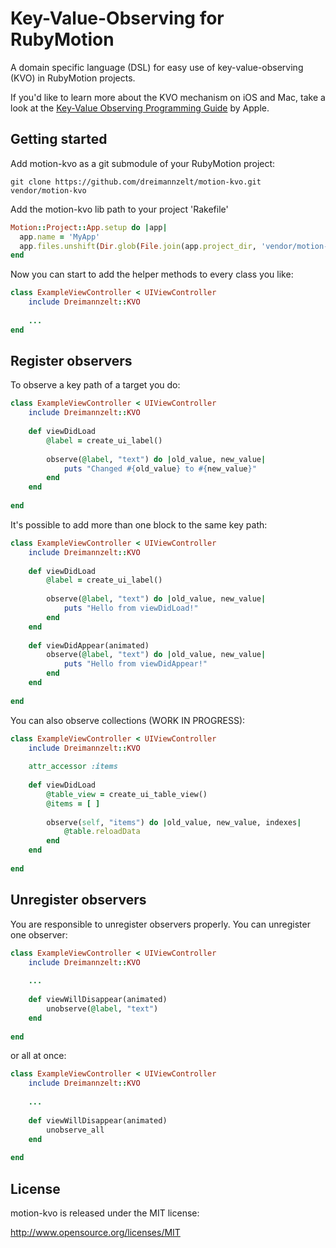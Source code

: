 # Key-Value-Observing for RubyMotion

A domain specific language (DSL) for easy use of key-value-observing (KVO) in RubyMotion projects. 

If you'd like to learn more about the KVO mechanism on iOS and Mac, take a look at the [Key-Value Observing Programming Guide](https://developer.apple.com/library/mac/#documentation/Cocoa/Conceptual/KeyValueObserving/KeyValueObserving.html#//apple_ref/doc/uid/10000177i) by Apple.
	

## Getting started

Add motion-kvo as a git submodule of your RubyMotion project:

    git clone https://github.com/dreimannzelt/motion-kvo.git vendor/motion-kvo

Add the motion-kvo lib path to your project 'Rakefile'

```ruby
Motion::Project::App.setup do |app|
  app.name = 'MyApp'
  app.files.unshift(Dir.glob(File.join(app.project_dir, 'vendor/motion-kvo/lib/**/*.rb')))
end
```
Now you can start to add the helper methods to every class you like:

```ruby
class ExampleViewController < UIViewController
	include Dreimannzelt::KVO
	
	...
end
```

## Register observers

To observe a key path of a target you do:

```ruby
class ExampleViewController < UIViewController
	include Dreimannzelt::KVO
	
	def viewDidLoad
		@label = create_ui_label()
		
		observe(@label, "text") do |old_value, new_value|
			puts "Changed #{old_value} to #{new_value}"
		end
	end
	
end
```

It's possible to add more than one block to the same key path:

```ruby
class ExampleViewController < UIViewController
	include Dreimannzelt::KVO
	
	def viewDidLoad
		@label = create_ui_label()
		
		observe(@label, "text") do |old_value, new_value|
			puts "Hello from viewDidLoad!"
		end		
	end
	
	def viewDidAppear(animated)
		observe(@label, "text") do |old_value, new_value|
			puts "Hello from viewDidAppear!"
		end
	end
	
end
```

You can also observe collections (WORK IN PROGRESS):

```ruby
class ExampleViewController < UIViewController
	include Dreimannzelt::KVO
	
	attr_accessor :items
	
	def viewDidLoad
		@table_view = create_ui_table_view()
		@items = [ ]
		
		observe(self, "items") do |old_value, new_value, indexes|
			@table.reloadData
		end
	end
	
end
```

## Unregister observers

You are responsible to unregister observers properly. You can unregister one observer:

```ruby
class ExampleViewController < UIViewController
	include Dreimannzelt::KVO
	
	...
	
	def viewWillDisappear(animated)
		unobserve(@label, "text")
	end
	
end
```

or all at once:

```ruby
class ExampleViewController < UIViewController
	include Dreimannzelt::KVO
	
	...
	
	def viewWillDisappear(animated)
		unobserve_all
	end
	
end
```

## License

motion-kvo is released under the MIT license:

http://www.opensource.org/licenses/MIT
